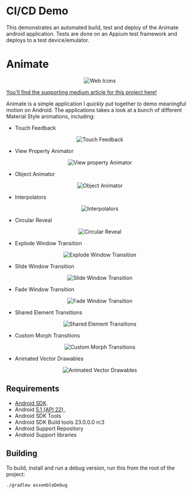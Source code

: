 CI/CD Demo
==========

This demonstrates an automated build, test and deploy of the Animate android application.  Tests are done on an Appium test framework and deploys to a test device/emulator.

Animate
=======

<p align="center">
    <img src="images/web.png" alt="Web Icons"/>
</p>

[You'll find the supporting medium article for this project here!](https://medium.com/ribot-labs/exploring-meaningful-motion-on-android-1cd95a4bc61d)

Animate is a simple application I _quickly_ put together to demo meaningful motion on Android. The applications takes a look at a bunch of different Material Style animations, including:

- Touch Feedback

<p align="center">
    <img src="images/touch_feedback.gif" alt="Touch Feedback"/>
</p>

- View Property Animator

<p align="center">
    <img src="images/view_property_animator.gif" alt="View property Animator"/>
</p>

- Object Animator

<p align="center">
    <img src="images/object_animator.gif" alt="Object Animator"/>
</p>

- Interpolators

<p align="center">
    <img src="images/interpolators.gif" alt="Interpolators"/>
</p>

- Circular Reveal

<p align="center">
    <img src="images/circular_reveal.gif" alt="Circular Reveal"/>
</p>

- Explode Window Transition

<p align="center">
    <img src="images/explode_window_transition.gif" alt="Explode Window Transition"/>
</p>

- Slide Window Transition

<p align="center">
    <img src="images/slide_window_transition.gif" alt="Slide Window Transition"/>
</p>

- Fade Window Transition

<p align="center">
    <img src="images/fade_window_transition.gif" alt="Fade Window Transition"/>
</p>

- Shared Element Transitions

<p align="center">
    <img src="images/shared_element_transitions.gif" alt="Shared Element Transitions"/>
</p>

- Custom Morph Transitions

<p align="center">
    <img src="images/custom_morph_transitions.gif" alt="Custom Morph Transitions"/>
</p>

- Animated Vector Drawables

<p align="center">
    <img src="images/animated_vector_drawables.gif" alt="Animated Vector Drawables"/>
</p>


Requirements
------------

 - [Android SDK](http://developer.android.com/sdk/index.html).
 - Android [5.1 (API 22) ](http://developer.android.com/tools/revisions/platforms.html#5.1).
 - Android SDK Tools
 - Android SDK Build tools 23.0.0.0 rc3
 - Android Support Repository
 - Android Support libraries

Building
--------

To build, install and run a debug version, run this from the root of the project:

    ./gradlew assembleDebug
